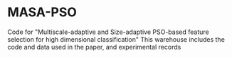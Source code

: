 # MASA-PSO
Code for "Multiscale-adaptive and Size-adaptive PSO-based feature selection for high dimensional classification" 
This warehouse includes the code and  data used in the paper, and experimental records
